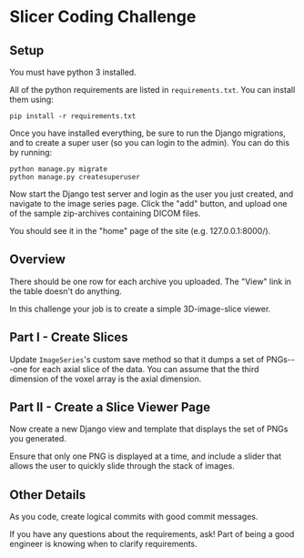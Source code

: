 # Slicer Coding Challenge

## Setup

You must have python 3 installed.

All of the python requirements are listed in `requirements.txt`.  You can install them using:

    pip install -r requirements.txt

Once you have installed everything, be sure to run the Django migrations, and
to create a super user (so you can login to the admin).  You can do this by running:

    python manage.py migrate
    python manage.py createsuperuser

Now start the Django test server and login as the user you just created, and
navigate to the image series page.  Click the "add" button, and upload one of the sample zip-archives
containing DICOM files.

You should see it in the "home" page of the site (e.g. 127.0.0.1:8000/).

## Overview

There should be one row for each archive you uploaded.  The "View" link in the table doesn't do anything.

In this challenge your job is to create a simple 3D-image-slice viewer.

## Part I - Create Slices

Update `ImageSeries`'s custom save method so that it dumps a set of PNGs---one
for each axial slice of the data.  You can assume that the third dimension of
the voxel array is the axial dimension.

## Part II - Create a Slice Viewer Page

Now create a new Django view and template that displays the set of PNGs you generated.

Ensure that only one PNG is displayed at a time, and include a slider that
allows the user to quickly slide through the stack of images.

## Other Details

As you code, create logical commits with good commit messages.

If you have any questions about the requirements, ask!  Part of being a good engineer is knowing when to clarify requirements.
